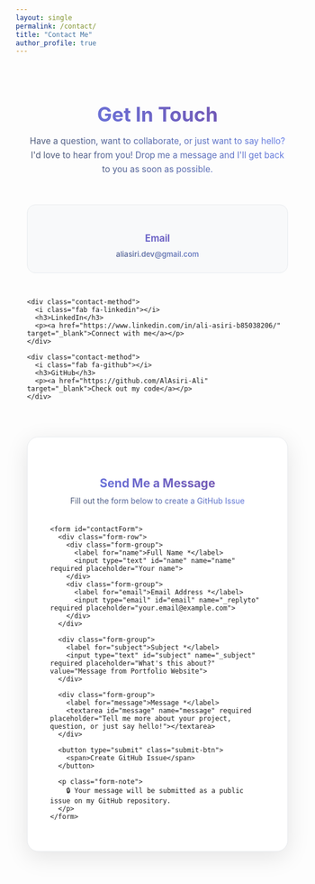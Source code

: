 ```yaml
---
layout: single
permalink: /contact/
title: "Contact Me"
author_profile: true
---
```


<style>
.contact-container {
  max-width: 800px;
  margin: 0 auto;
  padding: 20px;
}

.contact-header {
  text-align: center;
  margin-bottom: 50px;
}

.contact-header h1 {
  background: linear-gradient(45deg, #667eea, #764ba2);
  -webkit-background-clip: text;
  -webkit-text-fill-color: transparent;
  background-clip: text;
  font-size: 2.5em;
  margin-bottom: 15px;
}

.contact-subtitle {
  background: linear-gradient(45deg, #4a5568, #667eea);
  -webkit-background-clip: text;
  -webkit-text-fill-color: transparent;
  background-clip: text;
  font-size: 1.1em;
  max-width: 600px;
  margin: 0 auto 30px;
  line-height: 1.6;
}

.contact-methods {
  display: grid;
  grid-template-columns: repeat(auto-fit, minmax(250px, 1fr));
  gap: 30px;
  margin-bottom: 50px;
}

.contact-method {
  background: #f8f9fa;
  padding: 25px;
  border-radius: 15px;
  text-align: center;
  border: 1px solid #e9ecef;
  transition: all 0.3s ease;
}

.contact-method:hover {
  transform: translateY(-5px);
  box-shadow: 0 10px 30px rgba(0,0,0,0.1);
  border-color: #667eea;
}

.contact-method i {
  font-size: 2.5em;
  background: linear-gradient(45deg, #667eea, #764ba2);
  -webkit-background-clip: text;
  -webkit-text-fill-color: transparent;
  background-clip: text;
  margin-bottom: 15px;
  display: block;
}

.contact-method h3 {
  background: linear-gradient(45deg, #667eea, #764ba2);
  -webkit-background-clip: text;
  -webkit-text-fill-color: transparent;
  background-clip: text;
  margin-bottom: 10px;
  font-size: 1.2em;
}

.contact-method p {
  background: linear-gradient(45deg, #4a5568, #667eea);
  -webkit-background-clip: text;
  -webkit-text-fill-color: transparent;
  background-clip: text;
  margin: 0;
  font-size: 0.95em;
}

.contact-method a {
  color: #667eea;
  text-decoration: none;
  font-weight: 500;
  transition: color 0.3s ease;
}

.contact-method a:hover {
  color: #764ba2;
  text-decoration: underline;
}

.contact-form {
  background: #fff;
  padding: 40px;
  border-radius: 20px;
  box-shadow: 0 10px 40px rgba(0,0,0,0.1);
  border: 1px solid #e9ecef;
}

.form-header {
  text-align: center;
  margin-bottom: 35px;
}

.form-header h2 {
  background: linear-gradient(45deg, #667eea, #764ba2);
  -webkit-background-clip: text;
  -webkit-text-fill-color: transparent;
  background-clip: text;
  margin-bottom: 10px;
}

.form-header p {
  background: linear-gradient(45deg, #4a5568, #667eea);
  -webkit-background-clip: text;
  -webkit-text-fill-color: transparent;
  background-clip: text;
  margin: 0;
}

.form-group {
  margin-bottom: 25px;
}

.form-row {
  display: grid;
  grid-template-columns: 1fr 1fr;
  gap: 20px;
}

.form-group label {
  display: block;
  background: linear-gradient(45deg, #667eea, #764ba2);
  -webkit-background-clip: text;
  -webkit-text-fill-color: transparent;
  background-clip: text;
  font-weight: 500;
  margin-bottom: 8px;
  font-size: 0.95em;
}

.form-group input,
.form-group textarea {
  width: 100%;
  padding: 12px 16px;
  border: 2px solid #e9ecef;
  border-radius: 10px;
  font-size: 1em;
  transition: all 0.3s ease;
  font-family: inherit;
  background: #fff;
}

.form-group input:focus,
.form-group textarea:focus {
  outline: none;
  border-color: #667eea;
  box-shadow: 0 0 0 3px rgba(102, 126, 234, 0.1);
  transform: translateY(-2px);
}

.form-group textarea {
  resize: vertical;
  min-height: 120px;
  line-height: 1.5;
}

.submit-btn {
  background: linear-gradient(45deg, #667eea, #764ba2);
  color: white;
  padding: 15px 40px;
  border: none;
  border-radius: 25px;
  font-size: 1.1em;
  font-weight: 600;
  cursor: pointer;
  transition: all 0.3s ease;
  width: 100%;
  position: relative;
  overflow: hidden;
}

.submit-btn:hover {
  transform: translateY(-2px);
  box-shadow: 0 8px 25px rgba(102, 126, 234, 0.3);
  background: linear-gradient(45deg, #764ba2, #667eea);
}

.submit-btn:active {
  transform: translateY(0);
}

.submit-btn::before {
  content: '';
  position: absolute;
  top: 0;
  left: -100%;
  width: 100%;
  height: 100%;
  background: linear-gradient(90deg, transparent, rgba(255,255,255,0.2), transparent);
  transition: left 0.5s ease;
}

.submit-btn:hover::before {
  left: 100%;
}

.form-note {
  margin-top: 20px;
  text-align: center;
  background: linear-gradient(45deg, #4a5568, #667eea);
  -webkit-background-clip: text;
  -webkit-text-fill-color: transparent;
  background-clip: text;
  font-size: 0.9em;
  font-style: italic;
}

.alert-card {
  padding: 25px;
  border-radius: 15px;
  margin-top: 25px;
  box-shadow: 0 4px 15px rgba(0,0,0,0.1);
  border-left: 5px solid transparent;
}
.alert-card h3 { margin: 0 0 12px 0; font-size: 1.15em; }
.alert-card.success { background: #d4edda; color: #155724; border-left-color: #28a745; }
.alert-card.error { background: #f8d7da; color: #721c24; border-left-color: #dc3545; }

[data-theme="dark"] .alert-card { box-shadow: 0 4px 15px rgba(0,0,0,0.25); }
[data-theme="dark"] .alert-card.success { background: #12351d; color: #d1f2dc; border-left-color: #2ea043; }
[data-theme="dark"] .alert-card.error { background: #3a1417; color: #f5c2c7; border-left-color: #f85149; }

[data-theme="dark"] .contact-method {
  background: #1c2128;
  border-color: #30363d;
  color: #c9d1d9;
}

[data-theme="dark"] .contact-method h3 { color: #e6e8eb; background: none; -webkit-text-fill-color: currentColor; }
[data-theme="dark"] .contact-method p { color: #9fb3c8; background: none; -webkit-text-fill-color: currentColor; }

[data-theme="dark"] .contact-form,
html[data-theme="dark"] .contact-form,
body.theme-dark .contact-form {
  background: #161b22 !important;
  border-color: #30363d !important;
  color: #c9d1d9;
}
[data-theme="dark"] .contact-form form,
html[data-theme="dark"] .contact-form form,
body.theme-dark .contact-form form {
  background: #161b22 !important;
  box-shadow: none !important;
  border: none !important;
}

[data-theme="dark"] .form-header h2 { color: #e6e8eb; background: none; -webkit-text-fill-color: currentColor; }
[data-theme="dark"] .form-header p { color: #9fb3c8; background: none; -webkit-text-fill-color: currentColor; }

[data-theme="dark"] .form-group label { color: #c9d1d9; background: none; -webkit-text-fill-color: currentColor; }

[data-theme="dark"] .form-group input,
[data-theme="dark"] .form-group textarea {
  background: #0f1419;
  border-color: #30363d;
  color: #e6e8eb;
}

[data-theme="dark"] .contact-form * {
  background-clip: padding-box;
}
[data-theme="dark"] .contact-form .form-row,
[data-theme="dark"] .contact-form .form-group {
  background: transparent !important;
}

[data-theme="dark"] .form-group input::placeholder,
[data-theme="dark"] .form-group textarea::placeholder {
  color: #8b949e;
}

[data-theme="dark"] .form-group input:focus,
[data-theme="dark"] .form-group textarea:focus {
  border-color: #58a6ff;
  box-shadow: 0 0 0 3px rgba(88, 166, 255, 0.15);
}

[data-theme="dark"] .contact-subtitle { color: #9fb3c8; background: none; -webkit-text-fill-color: currentColor; }
[data-theme="dark"] .form-note { color: #9fb3c8; background: none; -webkit-text-fill-color: currentColor; }

[data-theme="dark"] .submit-btn {
  background: linear-gradient(45deg, #4f63d9, #7a5ad1);
  color: #ffffff;
  box-shadow: 0 6px 18px rgba(88, 166, 255, 0.18);
}
[data-theme="dark"] .submit-btn:hover {
  background: linear-gradient(45deg, #5a6ff0, #8a6df0);
  box-shadow: 0 8px 22px rgba(88, 166, 255, 0.22);
}

@media (max-width: 768px) {
  .contact-container {
    padding: 15px;
  }
  
  .contact-form {
    padding: 25px 20px;
  }
  
  .form-row {
    grid-template-columns: 1fr;
    gap: 15px;
  }
  
  .contact-header h1 {
    font-size: 2em;
  }
  
  .contact-methods {
    gap: 20px;
  }
}
</style>

<div class="contact-container">
  
  <div class="contact-header">
    <h1>Get In Touch</h1>
    <p class="contact-subtitle">
      Have a question, want to collaborate, or just want to say hello? I'd love to hear from you! 
      Drop me a message and I'll get back to you as soon as possible.
    </p>
  </div>

  <div class="contact-methods">
    <div class="contact-method">
      <i class="fas fa-envelope"></i>
      <h3>Email</h3>
      <p><a href="mailto:aliasiri.dev@gmail.com">aliasiri.dev@gmail.com</a></p>
    </div>
    
    <div class="contact-method">
      <i class="fab fa-linkedin"></i>
      <h3>LinkedIn</h3>
      <p><a href="https://www.linkedin.com/in/ali-asiri-b85038206/" target="_blank">Connect with me</a></p>
    </div>
    
    <div class="contact-method">
      <i class="fab fa-github"></i>
      <h3>GitHub</h3>
      <p><a href="https://github.com/AlAsiri-Ali" target="_blank">Check out my code</a></p>
    </div>
  </div>

  <div class="contact-form">
    <div class="form-header">
      <h2>Send Me a Message</h2>
      <p>Fill out the form below to create a GitHub Issue</p>
    </div>

    <form id="contactForm">
      <div class="form-row">
        <div class="form-group">
          <label for="name">Full Name *</label>
          <input type="text" id="name" name="name" required placeholder="Your name">
        </div>
        <div class="form-group">
          <label for="email">Email Address *</label>
          <input type="email" id="email" name="_replyto" required placeholder="your.email@example.com">
        </div>
      </div>
      
      <div class="form-group">
        <label for="subject">Subject *</label>
        <input type="text" id="subject" name="_subject" required placeholder="What's this about?" value="Message from Portfolio Website">
      </div>
      
      <div class="form-group">
        <label for="message">Message *</label>
        <textarea id="message" name="message" required placeholder="Tell me more about your project, question, or just say hello!"></textarea>
      </div>
      
      <button type="submit" class="submit-btn">
        <span>Create GitHub Issue</span>
      </button>
      
      <p class="form-note">
        🔒 Your message will be submitted as a public issue on my GitHub repository.
      </p>
    </form>
  </div>

</div>

<script>
document.addEventListener('DOMContentLoaded', function() {
  const contactForm = document.getElementById('contactForm');
  
  contactForm.addEventListener('submit', function(e) {
    e.preventDefault();
    
    // The URL for creating a new issue in your portfolio repository
    const githubRepoUrl = 'https://github.com/AlAsiri-Ali/AlAsiri-Ali.github.io/issues/new';

    // Get form values
    const name = document.getElementById('name').value;
    const email = document.getElementById('email').value;
    const subject = document.getElementById('subject').value;
    const message = document.getElementById('message').value;

    // Create the body of the GitHub issue using Markdown
    const issueBody = `
**From:** ${name}
**Email:** ${email}
---
${message}
    `;

    // Construct the final URL with query parameters for title, body, and labels
    const finalUrl = `${githubRepoUrl}?title=${encodeURIComponent(subject)}&body=${encodeURIComponent(issueBody)}&labels=contact-message`;

    // Open the pre-filled GitHub issue page in a new tab
    window.open(finalUrl, '_blank');
    
    // --- Visual feedback on the page ---
    const submitBtn = this.querySelector('.submit-btn');
    submitBtn.innerHTML = '<span>Redirecting to GitHub... ✅</span>';
    submitBtn.disabled = true;

    // Remove any previous messages
    const existingAlert = this.parentNode.querySelector('.alert-card');
    if (existingAlert) {
      existingAlert.remove();
    }

    const successCard = document.createElement('div');
    successCard.className = 'alert-card success';
    successCard.innerHTML = `
      <h3>✅ Ready to Submit!</h3>
      <p style="margin:0; line-height:1.6;">
        We've prepared your message. Please review and click "Submit new issue" on the GitHub page that just opened.
      </p>
    `;
    this.parentNode.insertBefore(successCard, this.nextSibling);

    this.reset(); // Clear the form

    // Reset the button after a few seconds
    setTimeout(() => {
        submitBtn.innerHTML = '<span>Create GitHub Issue</span>';
        submitBtn.disabled = false;
    }, 4000);
  });
});
</script>
